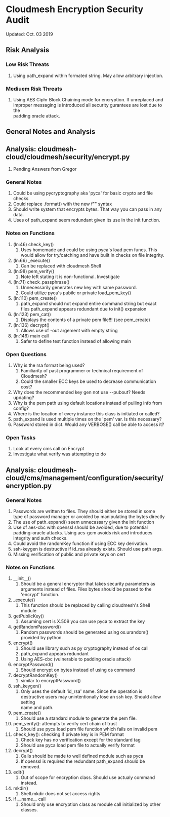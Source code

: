 # Cloudmesh Encryption Security Audit

Updated: Oct. 03 2019  

## Risk Analysis

### Low Risk Threats  

1. Using path\_expand within formated string. May allow arbitrary injection.

### Mediuem Risk Threats

1. Using AES Ciphr Block Chaining mode for encryption. If unreplaced and  
improper messaging is introduced all security gurantees are lost due to the  
padding oracle attack.  

## General Notes and Analysis


## Analysis: cloudmesh-cloud/cloudmesh/security/encrypt.py

1. Pending Answers from Gregor

### General Notes

1. Could be using pycryptography aka 'pyca' for basic crypto and file checks  
1. Could replace .format() with the new f"" syntax  
1. Should write system that encrypts bytes. That way you can pass in any data.  
1. Uses of path\_expand seem redundant given its use in the init function.  

### Notes on Functions

1. (ln:46) check\_key()  
    1. Uses homemade and could be using pyca's load pem funcs. This would allow
    for try/catching and have built in checks on file integrity.    
1. (ln:66) \_execute()  
    1. Can be replaced with cloudmesh Shell  
1. (ln:98) pem\_verify()  
    1. Note left stating it is non-functional. Investigate  
1. (ln:71) check\_passphrase()  
    1. Unnecessarily generates new key with same password.  
    1. Could utilize pyca's pubilc or private load\_pem\_key()  
1. (ln:110) pem\_create()  
    1. path\_expand should not expand entire command string but exact files
    path\_expand appears redundant due to init() expansion  
1. (ln:123) pem\_cat()  
    1. Displays the contents of a private pem file!!! (see pem\_create)  
1. (ln:136) decrypt()  
    1. Allows use of -out argement with empty string
1. (ln:146) main call  
    1. Safer to define test function instead of allowing main

### Open Questions

1. Why is the rsa format being used?  
    1. Familiarity of past programmer or technical requirement of Cloudmesh?  
    1. Could the smaller ECC keys be used to decrease communication cost?  
1. Why does the recommended key gen not use --pubout? Needs updating?  
1. Why is the pem path using default locations instead of pulling info from config?  
1. Where is the location of every instance this class is initiated or called?  
1. path\_expand is used multiple times on the 'pem' var. Is this necessary?  
1. Password stored in dict. Would any VERBOSE() call be able to access it?  

### Open Tasks

1. Look at every cms call on Encrypt  
1. Investigate what verify was attempting to do  

## Analysis: cloudmesh-cloud/cms/management/configuration/security/encryption.py

### General Notes

1. Passwords are written to files. They should either be stored in some type of
password manager or avoided by manipulating the bytes directly  
1. The use of path\_expand() seem unnecassary given the init function  
1. Use of aes-cbc with openssl should be avoided, due to potential padding-oracle
attacks. Using aes-gcm avoids risk and introduces integrity and auth checks.  
1. Could avoid the randomKey function if using ECC key derivation. 
1. ssh-keygen is destructive if id\_rsa already exists. Should use path args. 
1. Missing verification of public and private keys on cert  

### Notes on Functions

1. \_\_init\_\_()  
	1. Should be a general encryptor that takes security parameters as  
arguments instead of files. Files bytes should be passed to the 'encrypt'
function.  
1. \_execute()  
	1. This function should be replaced by calling cloudmesh's Shell module  
1. getPublicKey()  
    1. Assuming cert is X.509 you can use pyca to extract the key
1. getRandomPassword()  
	1. Random passwords should be generated using os.urandom() provided by python.  
1. encrypt()  
	1. Should use library such as py cryptography instead of os call
	1. path\_expand appears redundant
	1. Using AES-cbc (vulnerable to padding oracle attack)
1. encryptPassword()  
	1. Should encrypt on bytes instead of using os command  
1. decryptRandomKey()  
	1. similar to encryptPassword()
1. ssh\_keygen()  
	1. Only uses the default 'id\_rsa' name. Since the operation is  
destructive users may unintentionally lose an ssh key. Should allow setting  
name and path.   
1. pem\_create()  
	1. Should use a standard module to generate the pem file.  
1. pem\_verify(): attempts to verify cert chain of trust  
	1. Should use pyca load pem file function which fails on invalid pem
1. check\_key(): checking if private key is in PEM format  
	1. Check key has no verification except for the standard tag  
	1. Should use pyca load pem file to actually verify format  
1. decrypt()
	1. Calls should be made to well defined module such as pyca
	1. If openssl is required the redundant path\_expand should be removed.  
1. edit()  
	1. Out of scope for encryption class. Should use actualy command instead. 
1. mkdir()  
	1. Shell.mkdir does not set access rights
1. if \_\_name\_\_ call  
	1. Should only use encryption class as module call initialized by other classes.  
